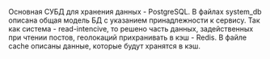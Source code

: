 Основная СУБД для хранения данных - PostgreSQL. В файлах system_db описана общая модель БД с указанием принадлежности к сервису.
Так как система - read-intencive, то решено часть данных, задейственных при чтении постов, геолокаций прихранивать в кэш - Redis.
В файле cache описаны данные, которые будут хранятся в кэш.